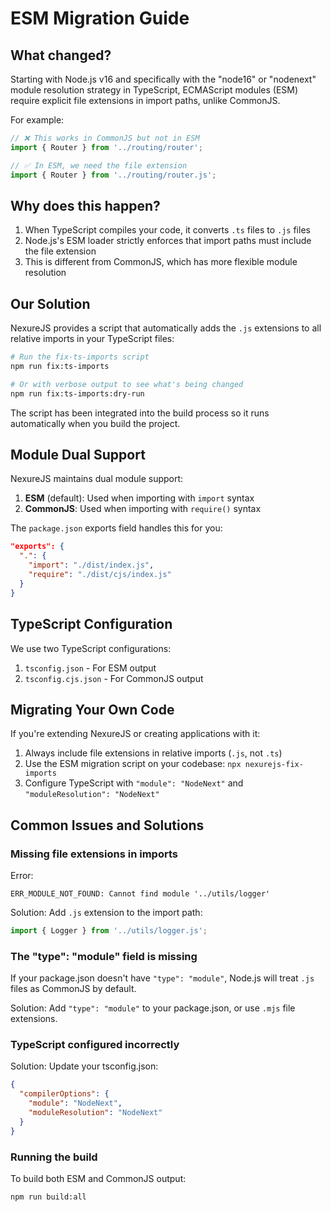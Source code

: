 # ESM Migration Guide

## What changed?

Starting with Node.js v16 and specifically with the "node16" or "nodenext" module resolution strategy in TypeScript, ECMAScript modules (ESM) require explicit file extensions in import paths, unlike CommonJS.

For example:
```ts
// ❌ This works in CommonJS but not in ESM
import { Router } from '../routing/router';

// ✅ In ESM, we need the file extension
import { Router } from '../routing/router.js';
```

## Why does this happen?

1. When TypeScript compiles your code, it converts `.ts` files to `.js` files
2. Node.js's ESM loader strictly enforces that import paths must include the file extension
3. This is different from CommonJS, which has more flexible module resolution

## Our Solution

NexureJS provides a script that automatically adds the `.js` extensions to all relative imports in your TypeScript files:

```bash
# Run the fix-ts-imports script
npm run fix:ts-imports

# Or with verbose output to see what's being changed
npm run fix:ts-imports:dry-run
```

The script has been integrated into the build process so it runs automatically when you build the project.

## Module Dual Support

NexureJS maintains dual module support:

1. **ESM** (default): Used when importing with `import` syntax
2. **CommonJS**: Used when importing with `require()` syntax

The `package.json` exports field handles this for you:

```json
"exports": {
  ".": {
    "import": "./dist/index.js",
    "require": "./dist/cjs/index.js"
  }
}
```

## TypeScript Configuration

We use two TypeScript configurations:

1. `tsconfig.json` - For ESM output
2. `tsconfig.cjs.json` - For CommonJS output

## Migrating Your Own Code

If you're extending NexureJS or creating applications with it:

1. Always include file extensions in relative imports (`.js`, not `.ts`)
2. Use the ESM migration script on your codebase: `npx nexurejs-fix-imports`
3. Configure TypeScript with `"module": "NodeNext"` and `"moduleResolution": "NodeNext"`

## Common Issues and Solutions

### Missing file extensions in imports

Error:
```
ERR_MODULE_NOT_FOUND: Cannot find module '../utils/logger'
```

Solution: Add `.js` extension to the import path:
```ts
import { Logger } from '../utils/logger.js';
```

### The "type": "module" field is missing

If your package.json doesn't have `"type": "module"`, Node.js will treat `.js` files as CommonJS by default.

Solution: Add `"type": "module"` to your package.json, or use `.mjs` file extensions.

### TypeScript configured incorrectly

Solution: Update your tsconfig.json:
```json
{
  "compilerOptions": {
    "module": "NodeNext",
    "moduleResolution": "NodeNext"
  }
}
```

### Running the build

To build both ESM and CommonJS output:

```bash
npm run build:all
```
